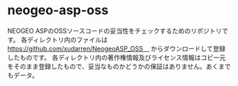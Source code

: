 # neogeo-asp-oss

NEOGEO ASPのOSSソースコードの妥当性をチェックするためのリポジトリです。
各ディレクトリ内のファイルは
https://github.com/xudarren/NeogeoASP_OSS　
からダウンロードして登録したものです。
各ディレクトリ内の著作権情報及びライセンス情報はコピー元をそのまま登録したもので、妥当なものかどうかの保証はありません。あくまでもデータ。
